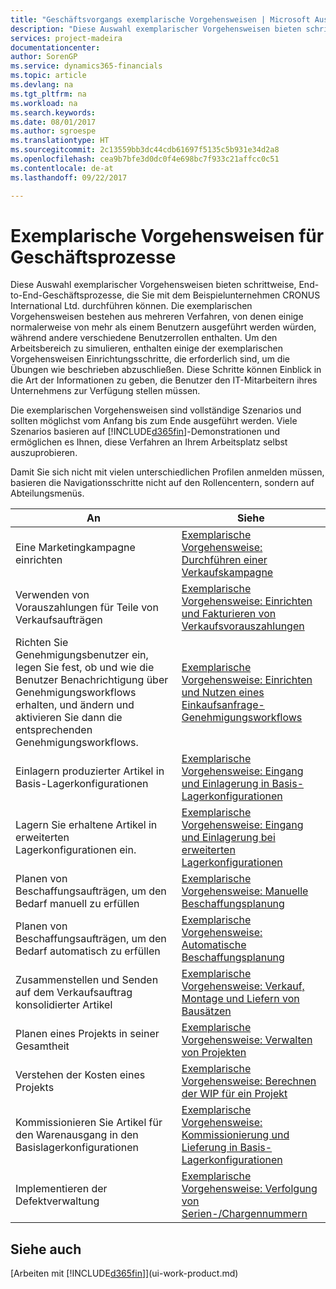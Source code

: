 ```yaml
---
title: "Geschäftsvorgangs exemplarische Vorgehensweisen | Microsoft Ausgleich."
description: "Diese Auswahl exemplarischer Vorgehensweisen bieten schrittweise, End-to-End-Geschäftsprozesse, die Sie mit dem Beispielunternehmen CRONUS International Ltd. durchführen können. Die exemplarischen Vorgehensweisen bestehen aus mehreren Verfahren, von denen einige normalerweise von mehr als einem Benutzern ausgeführt werden würden, während andere verschiedene Benutzerrollen enthalten. Um den Arbeitsbereich zu simulieren, enthalten einige der exemplarischen Vorgehensweisen Einrichtungsschritte, die erforderlich sind, um die Übungen wie beschrieben abzuschließen. Diese Schritte können Einblick in die Art der Informationen zu geben, die Benutzer den IT-Mitarbeitern ihres Unternehmens zur Verfügung stellen müssen."
services: project-madeira
documentationcenter: 
author: SorenGP
ms.service: dynamics365-financials
ms.topic: article
ms.devlang: na
ms.tgt_pltfrm: na
ms.workload: na
ms.search.keywords: 
ms.date: 08/01/2017
ms.author: sgroespe
ms.translationtype: HT
ms.sourcegitcommit: 2c13559bb3dc44cdb61697f5135c5b931e34d2a8
ms.openlocfilehash: cea9b7bfe3d0dc0f4e698bc7f933c21affcc0c51
ms.contentlocale: de-at
ms.lasthandoff: 09/22/2017

---
```

# <a name="business-process-walkthroughs"></a>Exemplarische Vorgehensweisen für Geschäftsprozesse
Diese Auswahl exemplarischer Vorgehensweisen bieten schrittweise, End-to-End-Geschäftsprozesse, die Sie mit dem Beispielunternehmen CRONUS International Ltd. durchführen können. Die exemplarischen Vorgehensweisen bestehen aus mehreren Verfahren, von denen einige normalerweise von mehr als einem Benutzern ausgeführt werden würden, während andere verschiedene Benutzerrollen enthalten. Um den Arbeitsbereich zu simulieren, enthalten einige der exemplarischen Vorgehensweisen Einrichtungsschritte, die erforderlich sind, um die Übungen wie beschrieben abzuschließen. Diese Schritte können Einblick in die Art der Informationen zu geben, die Benutzer den IT-Mitarbeitern ihres Unternehmens zur Verfügung stellen müssen.  

 Die exemplarischen Vorgehensweisen sind vollständige Szenarios und sollten möglichst vom Anfang bis zum Ende ausgeführt werden. Viele Szenarios basieren auf [!INCLUDE[d365fin](includes/d365fin_md.md)]-Demonstrationen und ermöglichen es Ihnen, diese Verfahren an Ihrem Arbeitsplatz selbst auszuprobieren.  

 Damit Sie sich nicht mit vielen unterschiedlichen Profilen anmelden müssen, basieren die Navigationsschritte nicht auf den Rollencentern, sondern auf Abteilungsmenüs.  

|An|Siehe|  
|--------|---------|  
|Eine Marketingkampagne einrichten|[Exemplarische Vorgehensweise: Durchführen einer Verkaufskampagne](walkthrough-conducting-a-sales-campaign.md)|  
|Verwenden von Vorauszahlungen für Teile von Verkaufsaufträgen|[Exemplarische Vorgehensweise: Einrichten und Fakturieren von Verkaufsvorauszahlungen](walkthrough-setting-up-and-invoicing-sales-prepayments.md)|  
|Richten Sie Genehmigungsbenutzer ein, legen Sie fest, ob und wie die Benutzer Benachrichtigung über Genehmigungsworkflows erhalten, und ändern und aktivieren Sie dann die entsprechenden Genehmigungsworkflows.|[Exemplarische Vorgehensweise: Einrichten und Nutzen eines Einkaufsanfrage-Genehmigungsworkflows](walkthrough-setting-up-and-using-a-purchase-approval-workflow.md)|  
|Einlagern produzierter Artikel in Basis-Lagerkonfigurationen|[Exemplarische Vorgehensweise: Eingang und Einlagerung in Basis-Lagerkonfigurationen](walkthrough-receiving-and-putting-away-in-basic-warehousing.md)|  
|Lagern Sie erhaltene Artikel in erweiterten Lagerkonfigurationen ein.|[Exemplarische Vorgehensweise: Eingang und Einlagerung bei erweiterten Lagerkonfigurationen](walkthrough-receiving-and-putting-away-in-advanced-warehousing.md)|  
|Planen von Beschaffungsaufträgen, um den Bedarf manuell zu erfüllen|[Exemplarische Vorgehensweise: Manuelle Beschaffungsplanung](walkthrough-planning-supplies-manually.md)|  
|Planen von Beschaffungsaufträgen, um den Bedarf automatisch zu erfüllen|[Exemplarische Vorgehensweise: Automatische Beschaffungsplanung](walkthrough-planning-supplies-automatically.md)|  
|Zusammenstellen und Senden auf dem Verkaufsauftrag konsolidierter Artikel|[Exemplarische Vorgehensweise: Verkauf, Montage und Liefern von Bausätzen](walkthrough-selling-assembling-and-shipping-kits.md)|  
|Planen eines Projekts in seiner Gesamtheit|[Exemplarische Vorgehensweise: Verwalten von Projekten](walkthrough-managing-projects-with-jobs.md)|  
|Verstehen der Kosten eines Projekts|[Exemplarische Vorgehensweise: Berechnen der WIP für ein Projekt](walkthrough-calculating-work-in-process-for-a-job.md)|  
|Kommissionieren Sie Artikel für den Warenausgang in den Basislagerkonfigurationen|[Exemplarische Vorgehensweise: Kommissionierung und Lieferung in Basis-Lagerkonfigurationen](walkthrough-picking-and-shipping-in-basic-warehousing.md)|  
|Implementieren der Defektverwaltung|[Exemplarische Vorgehensweise: Verfolgung von Serien-/Chargennummern](walkthrough-tracing-serial-lot-numbers.md)|  

## <a name="see-also"></a>Siehe auch
[Arbeiten mit [!INCLUDE[d365fin](includes/d365fin_md.md)]](ui-work-product.md)  

